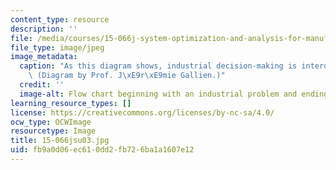 ```yaml
---
content_type: resource
description: ''
file: /media/courses/15-066j-system-optimization-and-analysis-for-manufacturing-summer-2003/fb9a0d06ec610dd2fb726ba1a1607e12_15-066jsu03.jpg
file_type: image/jpeg
image_metadata:
  caption: "As this diagram shows, industrial decision-making is interdisciplinary.\
    \ (Diagram by Prof. J\xE9r\xE9mie Gallien.)"
  credit: ''
  image-alt: Flow chart beginning with an industrial problem and ending with a decision.
learning_resource_types: []
license: https://creativecommons.org/licenses/by-nc-sa/4.0/
ocw_type: OCWImage
resourcetype: Image
title: 15-066jsu03.jpg
uid: fb9a0d06-ec61-0dd2-fb72-6ba1a1607e12
---
```


